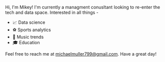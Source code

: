 Hi, I'm Mikey! I'm currently a managment conusltant looking to re-enter the tech and data space. Interested in all things - 
- 📈 Data science 
- ⚽ Sports analytics 
- 🎹 Music trends 
- 🎓 Education 

Feel free to reach me at michaelmuller799@gmail.com. Have a great day! 
<!---
mikeymuller/mikeymuller is a ✨ special ✨ repository because its `README.md` (this file) appears on your GitHub profile.
You can click the Preview link to take a look at your changes.
--->
